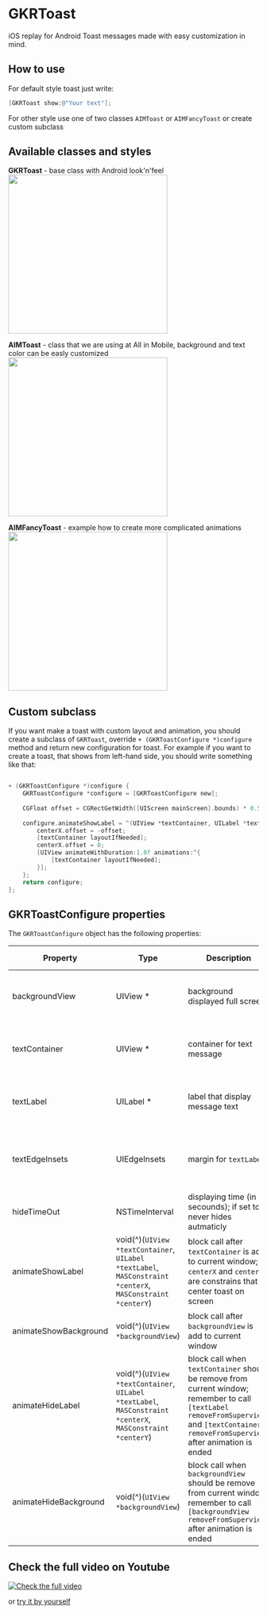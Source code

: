 # GKRToast
iOS replay for Android Toast messages made with easy customization in mind.

## How to use 

For default style toast just write:

```objective-c
[GKRToast show:@"Your text"];
```

For other style use one of two classes `AIMToast` or `AIMFancyToast` or create custom subclass

## Available classes and styles

**GKRToast** - base class with Android look'n'feel
<br>
<img src="https://github.com/AllinMobile/GKRToast/raw/master/Assets/GKRToast.gif" width="320">

**AIMToast** - class that we are using at All in Mobile, background and text color can be easly customized 
<br>
<img src="https://raw.githubusercontent.com/AllinMobile/GKRToast/master/Assets/AIMToast.gif" width="320">

**AIMFancyToast** - example how to create more complicated animations
<br>
<img src="https://raw.githubusercontent.com/AllinMobile/GKRToast/master/Assets/AIMFancyToast.gif" width="320">

## Custom subclass
If you want make a toast with custom layout and animation, you should create a subclass of `GKRToast`, override `+ (GKRToastConfigure *)configure` method and return new configuration for toast. For example if you want to create a toast, that shows from left-hand side, you should write something like that:

```objective-c

+ (GKRToastConfigure *)configure {
    GKRToastConfigure *configure = [GKRToastConfigure new];
    
    CGFloat offset = CGRectGetWidth([UIScreen mainScreen].bounds) * 0.5f + 100;
    
    configure.animateShowLabel = ^(UIView *textContainer, UILabel *textLabel, MASConstraint *centerX, MASConstraint *centerY) {
        centerX.offset = -offset;
        [textContainer layoutIfNeeded];
        centerX.offset = 0;
        [UIView animateWithDuration:1.0f animations:^{
            [textContainer layoutIfNeeded];
        }];
    };
    return configure;
};

```

## GKRToastConfigure properties 
The `GKRToastConfigure` object has the following properties:

Property | Type | Description | Default value
-------- | ---- | ----------- | --------------
backgroundView | UIView * | background displayed full screen | back color with 30% alpha
textContainer | UIView * | container for text message | back color with 80% alpha
textLabel | UILabel * | label that display message text | whte text color, number of line set to 0
textEdgeInsets | UIEdgeInsets | margin for `textLabel` | left, right, top and bottom set to 10 pt
hideTimeOut | NSTimeInterval |displaying time (in secounds); if set to 0, never hides autmaticly | 5s
animateShowLabel | void(^)(`UIView *textContainer`, `UILabel *textLabel`, `MASConstraint *centerX`, `MASConstraint *centerY`) | block call after `textContainer` is add to current window; `centerX` and `centerY` are constrains that center toast on screen | alpha transition from 0 to 1 in 0.5 s
animateShowBackground | void(^)(`UIView *backgroundView`) | block call after `backgroundView` is add to current window | alpha transition from 0 to 1 in 0.5 s
animateHideLabel | void(^)(`UIView *textContainer`, `UILabel *textLabel`, `MASConstraint *centerX`, `MASConstraint *centerY`) | block call when `textContainer` should be remove from current window; remember to call `[textLabel removeFromSuperview]` and `[textContainer removeFromSuperview]` after animation is ended | alpha transition from 1 to 0 in 0.5 s
animateHideBackground | void(^)(`UIView *backgroundView`) | block call when `backgroundView` should be remove from current window; remember to call `[backgroundView removeFromSuperview]` after animation is ended | alpha transition from 1 to 0 in 0.5 s

## Check the full video on Youtube

[![Check the full video](http://img.youtube.com/vi/QUvb8lZWkhg/0.jpg)](https://www.youtube.com/watch?v=QUvb8lZWkhg)

or [try it by yourself](https://appetize.io/embed/jt4r91ch6tmnpepgyexcuf3v94?device=iphone5s&scale=100&autoplay=false&orientation=portrait&deviceColor=black)
